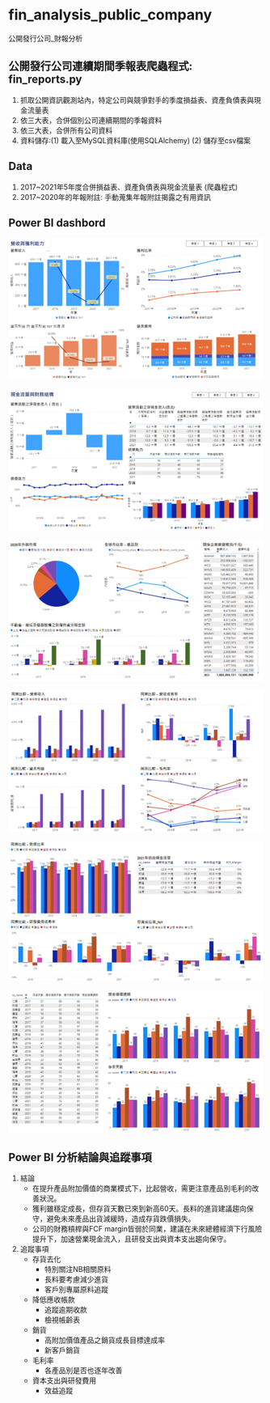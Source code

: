 # fin_analysis_public_company
公開發行公司_財報分析

## 公開發行公司連續期間季報表爬蟲程式: fin_reports.py
1. 抓取公開資訊觀測站內，特定公司與競爭對手的季度損益表、資產負債表與現金流量表
2. 依三大表，合併個別公司連續期間的季報資料
3. 依三大表，合併所有公司資料
4. 資料儲存:(1) 載入至MySQL資料庫(使用SQLAlchemy) (2) 儲存至csv檔案

## Data
1. 2017~2021年5年度合併損益表、資產負債表與現金流量表 (爬蟲程式)
2. 2017~2020年的年報附註: 手動蒐集年報附註揭露之有用資訊

## Power BI dashbord
![image](https://github.com/SidneyChou/fin_analysis_public_company/blob/master/img/sales_profit.gif)

![image](https://github.com/SidneyChou/fin_analysis_public_company/blob/master/img/cf_bs.gif)

![image](https://github.com/SidneyChou/fin_analysis_public_company/blob/master/img/annual_report_info.gif)

![image](https://github.com/SidneyChou/fin_analysis_public_company/blob/master/img/competitor_sales_profit.gif)

![image](https://github.com/SidneyChou/fin_analysis_public_company/blob/master/img/competitor_cf_bs.gif)

![image](https://github.com/SidneyChou/fin_analysis_public_company/blob/master/img/competitor_ccc_days.gif)


## Power BI 分析結論與追蹤事項
1. 結論
   - 在提升產品附加價值的商業模式下，比起營收，需更注意產品別毛利的改善狀況。
   - 獲利雖穩定成長，但存貨天數已來到新高60天。長料的進貨建議趨向保守，避免未來產品出貨減緩時，造成存貨跌價損失。
   - 公司的財務槓桿與FCF margin皆弱於同業，建議在未來總體經濟下行風險提升下，加速營業現金流入，且研發支出與資本支出趨向保守。
2. 追蹤事項
   - 存貨去化
     - 特別關注NB相關原料
     - 長料要考慮減少進貨
     - 客戶別專屬原料追蹤
   - 降低應收帳款
     - 追蹤逾期收款
     - 檢視帳齡表
   - 銷貨
     - 高附加價值產品之銷貨成長目標達成率
     - 新客戶銷貨
   - 毛利率
     - 各產品別是否也逐年改善
   - 資本支出與研發費用
     - 效益追蹤

